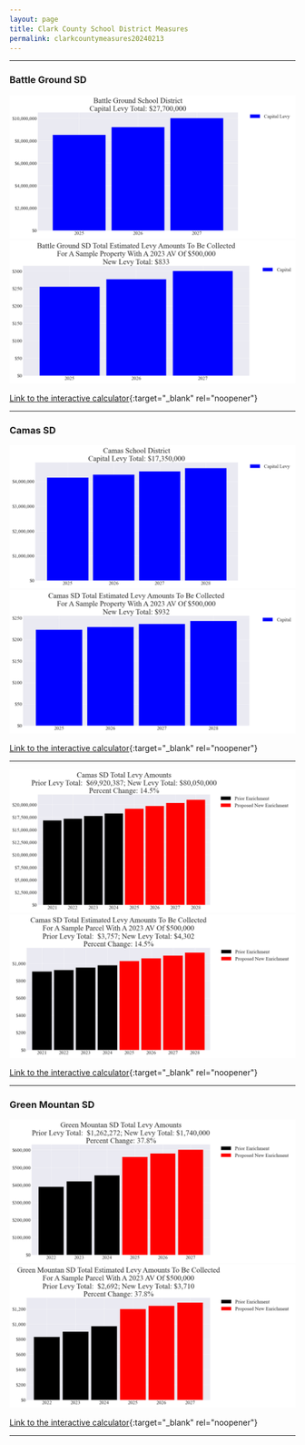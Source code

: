 ```yaml
---
layout: page
title: Clark County School District Measures
permalink: clarkcountymeasures20240213
---
```


___

### Battle Ground SD

![Battle Ground SD capital levy totals chart](pagesManual/LeviesReport/20240213/BattleGroundCapital.png "Battle Ground SD capital levy totals chart")
![Battle Ground SD capital levy example parcel chart](pagesManual/LeviesReport/20240213/BattleGroundCapitalParcel.png "Battle Ground SD capital  example parcel chart")

[Link to the interactive calculator](calculator_battle_ground_capital_20240213_enhanced){:target="_blank" rel="noopener"}

___

### Camas SD

![Camas SD capital levy totals chart](pagesManual/LeviesReport/20240213/CamasCapital.png "Camas SD capital levy totals chart")
![Camas SD capital levy example parcel chart](pagesManual/LeviesReport/20240213/CamasCapitalParcel.png "Camas SD capital  example parcel chart")

[Link to the interactive calculator](calculator_camas_capital_20240213_enhanced){:target="_blank" rel="noopener"}

___


![Camas SD enrichment levy totals chart](pagesManual/LeviesReport/20240213/CamasEnrichment.png "Camas SD enrichment levy totals chart")
![Camas SD enrichment levy example parcel chart](pagesManual/LeviesReport/20240213/CamasEnrichmentParcel.png "Camas SD enrichment  example parcel chart")

[Link to the interactive calculator](calculator_camas_enrichment_20240213_enhanced){:target="_blank" rel="noopener"}

___

### Green Mountan SD

![Green Mountan SD enrichment levy totals chart](pagesManual/LeviesReport/20240213/GreenMountanEnrichment.png "Green Mountan SD enrichment levy totals chart")
![Green Mountan SD enrichment levy example parcel chart](pagesManual/LeviesReport/20240213/GreenMountanEnrichmentParcel.png "Green Mountan SD enrichment  example parcel chart")

[Link to the interactive calculator](calculator_green_mountan_enrichment_20240213_enhanced){:target="_blank" rel="noopener"}

___

